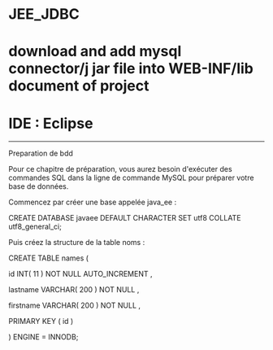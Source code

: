 # JEE_JDBC

# download and add mysql connector/j jar file into WEB-INF/lib document of project
# IDE : Eclipse


***************************
Preparation de bdd

Pour ce chapitre de préparation, vous aurez  besoin d'exécuter des commandes SQL dans la ligne de commande MySQL pour préparer votre base de données.

Commencez par créer une base appelée java_ee :

CREATE DATABASE javaee DEFAULT CHARACTER SET utf8 COLLATE utf8_general_ci;

Puis créez la structure de la table noms :

CREATE TABLE  names (

 id INT( 11 ) NOT NULL AUTO_INCREMENT ,

 lastname VARCHAR( 200 ) NOT NULL ,

 firstname VARCHAR( 200 ) NOT NULL ,

 PRIMARY KEY ( id )

) ENGINE = INNODB;

